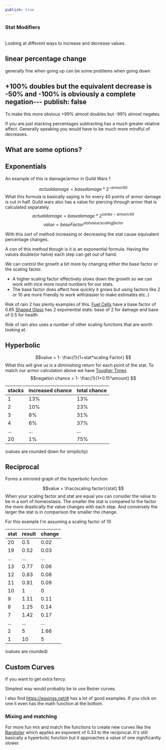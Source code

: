 ```yaml
---
publish: true
---
```


### Stat Modifiers
<br>
Looking at different ways to increase and decrease values.

## linear percentage change
generally fine when going up
can be some problems when going down

+100% doubles but the equivalent decrease is -50%
and -100% is obviously a complete negation---
publish: false
---




To make this more obvious +99% almost doubles but -99% almost negates.


If you are just stacking percentages subtracting has a much greater relative affect.
Generally speaking you would have to be much more mindful of decreases.

## What are some options?

## Exponentials
An example of this is damage/armor in Guild Wars 1

$$ actual damage = base damage * 2^{-armor/40}  $$
What this formula is basically saying is for every 40 points of armor damage is cut in half.
Guild wars also has a value for piercing through armor that is calculated separately.
$$ actual damage = base damage * 2^{(strike-armor)/40}  $$
$$ value = baseFactor^{stat value/scaling factor} $$

With this sort of method increasing or decreasing the stat cause equivalent percentage changes.

A con of this method though is it is an exponential formula. Having the values double(or halve) each step can get out of hand.

We can control the growth a bit more by changing either the base factor or the scaling factor.
- A higher scaling factor effectively slows down the growth so we can work with nice more round numbers for our stats.
- The base factor does affect how quickly it grows but using factors like 2 or 10 are more friendly to work with(easier to make estimates etc..)


Risk of rain 2 has plenty examples of this. 
[Fuel Cells](https://riskofrain2.fandom.com/wiki/Fuel_Cell) have a base factor of 0.85
[Shaped Glass](https://riskofrain2.fandom.com/wiki/Shaped_Glass) has 2 exponential stats: base of 2 for damage and base of 0.5 for health


Risk of rain also uses a number of other scaling functions that are worth looking at.

## Hyperbolic
$$value = 1- \frac{1}{1+stat*scaling Factor}  $$
What this will give us is a diminishing return for each point of the stat.
To match our armor calculation above we have [Tougher Times](https://riskofrain2.fandom.com/wiki/Tougher_Times)
$$negation chance = 1- \frac{1}{1+0.15*amount}  $$

| stacks | increased chance  | total chance |
| ---- | ---- | ---- |
| 1 | 13% | 13% |
| 2 | 10% | 23% |
| 3 | 8% | 31% |
| 4 | 6% | 37% |
| ... | ... | ... |
| 20 | 1% | 75% |
(values are rounded down for simplicity)


## Reciprocal
Forms a mirrored graph of the hyperbolic function

$$value = \frac{scaling factor}{stat} $$
When your scaling factor and stat are equal you can consider the value to be in a sort of homeostasis.
The smaller the stat is compared to the factor the more drastically the value changes with each step.
And conversely the larger the stat is in comparison the smaller the change.

For this example I'm assuming a scaling factor of 10

| stat | result | change |
| ---- | ---- | ---- |
| 20 | 0.5 | 0.02 |
| 19 | 0.52 | 0.03 |
| ... | ... | ... |
| 13 | 0.77 | 0.06 |
| 12 | 0.83 | 0.08 |
| 11 | 0.91 | 0.09 |
| 10 | 1 | 0 |
| 9 | 1.11 | 0.11 |
| 8 | 1.25 | 0.14 |
| 7 | 1.42 | 0.17 |
| ... | ... | ... |
| 2 | 5 | 1.66 |
| 1 | 10 | 5 |
(values are rounded)


## Custom Curves
If you want to get extra fancy.

Simplest way would probably be to use Bezier curves.

I also find https://easings.net/# has a lot of good examples. If you click on one it even has the math function at the bottom.



### Mixing and matching

For more fun mix and match the functions to create new curves like the [Bandolier](https://riskofrain2.fandom.com/wiki/Bandolier) which applies an exponent of 0.33 to the reciprocal. It's still basically a hyperbolic function but it approaches a value of one significantly slower.




